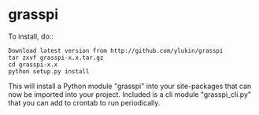 grasspi
=======

To install, do::

    Download latest version from http://github.com/ylukin/grasspi
    tar zxvf grasspi-x.x.tar.gz
    cd grasspi-x.x
    python setup.py install

This will install a Python module "grasspi" into your site-packages that can now be imported into your project.
Included is a cli module "grasspi_cli.py" that you can add to crontab to run periodically.
